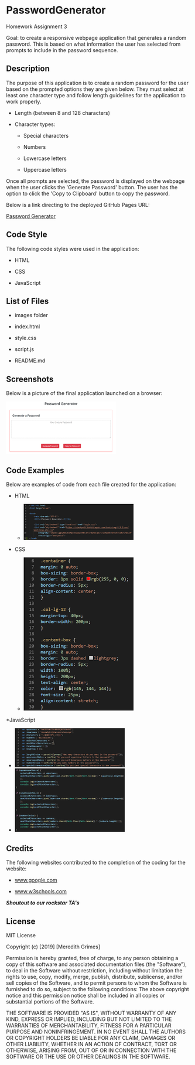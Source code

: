 # PasswordGenerator

Homework Assignment 3

Goal: to create a responsive webpage application that generates a random password. This is based on what information the user has selected from prompts to include in the password sequence. 

## Description

The purpose of this application is to create a random password for the user based on the prompted options they are given below. They must select at least one character type and follow length guidelines for the application to work properly.

* Length (between 8 and 128 characters)

* Character types:

    * Special characters

    * Numbers

    * Lowercase letters

    * Uppercase letters

Once all prompts are selected, the password is displayed on the webpage when the user clicks the 'Generate Password' button. The user has the option to click the 'Copy to Clipboard' button to copy the password.

Below is a link directing to the deployed GitHub Pages URL:

[Password Generator](https://magrimes.github.io/PasswordGenerator/index.html)

## Code Style

The following code styles were used in the application:

* HTML

* CSS

* JavaScript

## List of Files

* images folder

* index.html

* style.css

* script.js

* README.md

## Screenshots

Below is a picture of the final application launched on a browser:

<img src="images\screenshotHW3.png" width=300>

## Code Examples

Below are examples of code from each file created for the application:

* HTML 

  * <img src="images\screenshot2HW3.png" width=300>

* CSS

  * <img src="images\screenshot3HW3.png" width=300>

*JavaScript

  * <img src="images\screenshot4HW3.png" width=300>

  * <img src="images\screenshot5HW3.png" width=300>

## Credits

The following websites contributed to the completion of the coding for the website:

* www.google.com

* www.w3schools.com

 ***Shoutout to our rockstar TA's***

## License 

MIT License

Copyright (c) [2019] [Meredith Grimes]

Permission is hereby granted, free of charge, to any person obtaining a copy of this software and associated documentation files (the "Software"), to deal in the Software without restriction, including without limitation the rights to use, copy, modify, merge, publish, distribute, sublicense, and/or sell copies of the Software, and to permit persons to whom the Software is furnished to do so, subject to the following conditions: The above copyright notice and this permission notice shall be included in all copies or substantial portions of the Software.

THE SOFTWARE IS PROVIDED "AS IS", WITHOUT WARRANTY OF ANY KIND, EXPRESS OR IMPLIED, INCLUDING BUT NOT LIMITED TO THE WARRANTIES OF MERCHANTABILITY, FITNESS FOR A PARTICULAR PURPOSE AND NONINFRINGEMENT. IN NO EVENT SHALL THE AUTHORS OR COPYRIGHT HOLDERS BE LIABLE FOR ANY CLAIM, DAMAGES OR OTHER LIABILITY, WHETHER IN AN ACTION OF CONTRACT, TORT OR OTHERWISE, ARISING FROM, OUT OF OR IN CONNECTION WITH THE SOFTWARE OR THE USE OR OTHER DEALINGS IN THE SOFTWARE.
